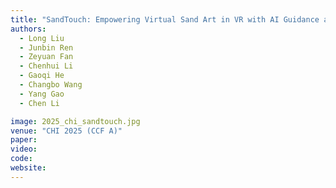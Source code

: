 ```yaml
---
title: "SandTouch: Empowering Virtual Sand Art in VR with AI Guidance and Emotional Relief"
authors:
  - Long Liu
  - Junbin Ren
  - Zeyuan Fan
  - Chenhui Li
  - Gaoqi He
  - Changbo Wang
  - Yang Gao
  - Chen Li

image: 2025_chi_sandtouch.jpg
venue: "CHI 2025 (CCF A)"
paper:
video:
code:
website:
---
```

